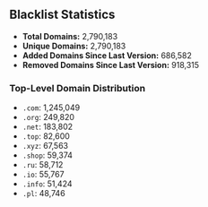 ## Blacklist Statistics

- **Total Domains:** 2,790,183
- **Unique Domains:** 2,790,183
- **Added Domains Since Last Version:** 686,582
- **Removed Domains Since Last Version:** 918,315

### Top-Level Domain Distribution

-  `.com`: 1,245,049
-  `.org`: 249,820
-  `.net`: 183,802
-  `.top`: 82,600
-  `.xyz`: 67,563
-  `.shop`: 59,374
-  `.ru`: 58,712
-  `.io`: 55,767
-  `.info`: 51,424
-  `.pl`: 48,746
